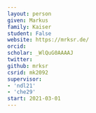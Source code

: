 ```yaml
---
layout: person
given: Markus
family: Kaiser
student: False
website: https://mrksr.de/
orcid: 
scholar: _WlQuG0AAAAJ
twitter: 
github: mrksr
csrid: mk2092
supervisor:
- 'ndl21'
- 'che29'
start: 2021-03-01
---
```



